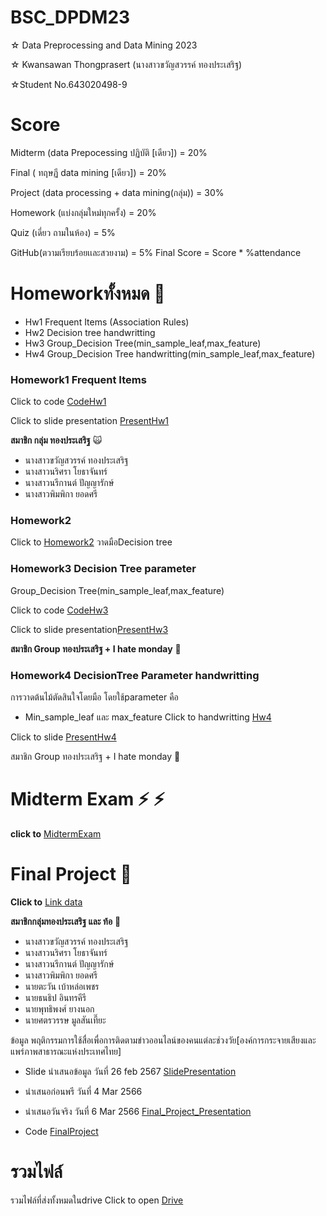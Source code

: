 
# BSC_DPDM23

☆ Data Preprocessing and Data Mining 2023 

☆ Kwansawan Thongprasert (นางสาวขวัญสวรรค์ ทองประเสริฐ)

☆Student No.643020498-9


# Score
Midterm (data Prepocessing ปฏิบัติ [เดียว]) = 20%

Final ( ทฤษฏี data mining [เดียว]) = 20%

Project (data processing + data mining(กลุ่ม)) = 30%

Homework (แบ่งกลุ่มใหม่ทุกครั้ง) = 20%

Quiz (เดี่ยว ถามในห้อง) = 5%

GitHub(ตวามเรียบร้อยเเละสวยงาม) = 5% Final Score = Score * %attendance

# Homeworkทั้งหมด :pencil:
+ Hw1 Frequent Items (Association Rules)
+ Hw2 Decision tree handwritting
+ Hw3 Group_Decision Tree(min_sample_leaf,max_feature) 
+ Hw4 Group_Decision Tree handwritting(min_sample_leaf,max_feature)
### Homework1 Frequent Items

Click to code [CodeHw1](https://github.com/kwansawanth/BSC_DPDM23/blob/main/Frequent_Patterns_(Association_Rules).ipynb)

Click to slide presentation [PresentHw1](https://github.com/kwansawanth/BSC_DPDM23/blob/main/Marketbasket_compressed.pdf)

**สมาชิก กลุ่ม ทองประเสริฐ**  :scream_cat:

+ นางสาวขวัญสวรรค์ ทองประเสริฐ
+ นางสาวนริศรา โยธาจันทร์
+ นางสาวนรีกานต์ ปัญญารักษ์
+ นางสาวพิมพิกา ยอดศรี
### Homework2   

Click to  [Homework2](https://github.com/kwansawanth/BSC_DPDM23/blob/main/Hw2.pdf) 
วาดมือDecision tree

### Homework3 Decision Tree parameter
Group_Decision Tree(min_sample_leaf,max_feature) 

Click to code [CodeHw3](https://github.com/kwansawanth/BSC_DPDM23/blob/main/Classification.ipynb)

Click to slide presentation[PresentHw3](https://www.canva.com/design/DAF8ejkUgWc/qB4EU70aLQGHXQhvQk8N1Q/view?utm_content=DAF8ejkUgWc&utm_campaign=designshare&utm_medium=link&utm_source=editor)

**สมาชิก Group ทองประเสริฐ + I hate monday** :busts_in_silhouette:

### Homework4 DecisionTree Parameter handwritting
การวาดต้นไม้ตัดสินใจโดยมือ โดยใช้parameter คือ 
+ Min_sample_leaf และ max_feature
Click to handwritting  [Hw4](https://github.com/kwansawanth/BSC_DPDM23/blob/main/Hw4-Final-จริงๆจ้า.pdf)

Click to slide [PresentHw4](https://www.canva.com/design/DAGAEi1HviM/8WQr9sTuu2L7vsBccwde5Q/view?utm_content=DAGAEi1HviM&utm_campaign=designshare&utm_medium=link&utm_source=editor)

สมาชิก Group ทองประเสริฐ + I hate monday :busts_in_silhouette:

# Midterm Exam ⚡ :zap:
  **click to** [MidtermExam](https://github.com/kwansawanth/BSC_DPDM23/blob/main/Midterm_BscDPDM23.ipynb)
# Final Project :information_desk_person:
**Click to** [Link data](https://data.go.th/en/dataset/consumer_insight)

**สมาชิกกลุ่มทองประเสริฐ และ ท้อ** :busts_in_silhouette:
+ นางสาวขวัญสวรรค์ ทองประเสริฐ
+ นางสาวนริศรา โยธาจันทร์
+ นางสาวนรีกานต์ ปัญญารักษ์
+ นางสาวพิมพิกา ยอดศรี
+ นายตะวัน เบ้าหล่อเพชร
+ นายธนธิป อินทรคีรี
+ นายพุทธิพงศ์ ยางนอก 
+ นายศตรวรรษ มูลสันเที๊ยะ

ข้อมูล พฤติกรรมการใช้สื่อเพื่อการติดตามข่าวออนไลน์ของคนแต่ละช่วงวัย[องค์การกระจายเสียงและแพร่ภาพสาธารณะแห่งประเทศไทย]

+ Slide นำเสนอข้อมูล วันที่ 26 feb 2567 [SlidePresentation](https://www.canva.com/design/DAF9xVROj5g/MU3QyOEiNPy-GS3r-zhv9w/view?utm_content=DAF9xVROj5g&utm_campaign=designshare&utm_medium=link&utm_source=editor)
+ นำเสนอก่อนพรี วันที่ 4 Mar 2566 
+ นำเสนอวันจริง วันที่ 6 Mar 2566 [Final_Project_Presentation](https://github.com/kwansawanth/BSC_DPDM23/blob/main/Blue%20White%20Modern%20And%20Professional%20Company%20Profile%20Presentation.pdf)

+ Code [FinalProject](https://github.com/kwansawanth/BSC_DPDM23/blob/main/Final_Project.ipynb)

# รวมไฟล์ 

รวมไฟล์ที่ส่งทั้งหมดในdrive Click to open [Drive](https://drive.google.com/drive/folders/1WozvzsLgjTw3_WJ5YiFphDM4dAtCQPxq?usp=share_link)

























